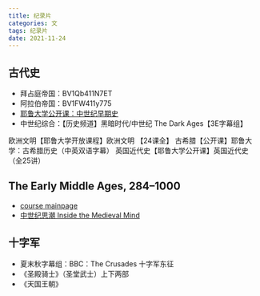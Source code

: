 ```yaml
---
title: 纪录片
categories: 文
tags: 纪录片
date: 2021-11-24
---
```


## 古代史 

- 拜占庭帝国：BV1Qb411N7ET
- 阿拉伯帝国：BV1FW411y775
- [耶鲁大学公开课：中世纪早期史](https://www.bilibili.com/video/BV1Db411a7zF?spm_id_from=333.788.b_636f6d6d656e74.84)
- 中世纪综合：【历史频道】黑暗时代/中世纪 The Dark Ages【3E字幕组】

欧洲文明【耶鲁大学开放课程】欧洲文明 【24课全】
古希腊【公开课】耶鲁大学：古希腊历史（中英双语字幕）
英国近代史【耶鲁大学公开课】英国近代史（全25讲）

## The Early Middle Ages, 284–1000

- [course mainpage](https://oyc.yale.edu/history/hist-210)
- [中世纪思潮 Inside the Medieval Mind](https://movie.douban.com/subject/3289233/)

## 十字军

-  夏末秋字幕组：BBC：The Crusades 十字军东征
- 《圣殿骑士》（圣堂武士）上下两部 
- 《天国王朝》



